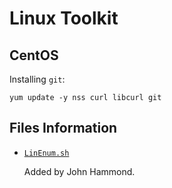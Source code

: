 Linux Toolkit
=======================

CentOS
----------

Installing `git`:

```
yum update -y nss curl libcurl git
```

Files Information
-------------

* [`LinEnum.sh`](LinEnum.sh)

    Added by John Hammond. 

